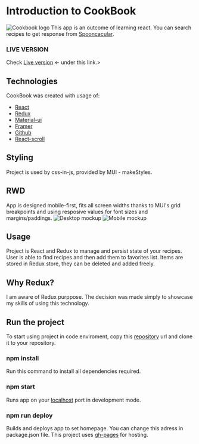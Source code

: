 # Introduction to CookBook

![Cookbook logo](https://i.ibb.co/dGnn8G3/logo.jpg)
This app is an outcome of learning react. You can search recipes to get response from [Spooncacular](https://spoonacular.com/food-api/).

### LIVE VERSION

Check [Live version](https://mizuris.github.io/cookbook-app/) <- under this link.>

## Technologies

CookBook was created with usage of:

- [React](https://reactjs.org/)
- [Redux](https://redux.js.org/)
- [Material-ui](https://material-ui.com/)
- [Framer](https://www.framer.com/motion/)
- [Github](https://github.com/)
- [React-scroll](https://www.npmjs.com/package/react-scroll)

## Styling

Project is used by css-in-js, provided by MUI - makeStyles.

## RWD

App is designed mobile-first, fits all screen widths thanks to MUI's grid breakpoints and using resposive values for font sizes and margins/paddings.
![Desktop mockup](https://i.ibb.co/L6QDrJc/desktop.jpg)
![Mobile mockup](https://i.ibb.co/pJHbDnT/mobile.png)

## Usage

Project is React and Redux to manage and persist state of your recipes.
User is able to find recipes and then add them to favorites list. Items are stored in Redux store, they can be deleted and added freely.

## Why Redux?

I am aware of Redux purppose. The decision was made simply to showcase my skills of using this technology.

## Run the project

To start using project in code enviroment, copy this [repository](https://github.com/mizuris/cookbook-app.git) url and clone it to your repository.

### npm install

Run this command to install all dependencies required.

### npm start

Runs app on your [localhost](https://localhost:3000/) port in development mode.

### npm run deploy

Builds and deploys app to set homepage. You can change this adress in package.json file. This project uses [gh-pages](https://www.npmjs.com/package/gh-pages) for hosting.
